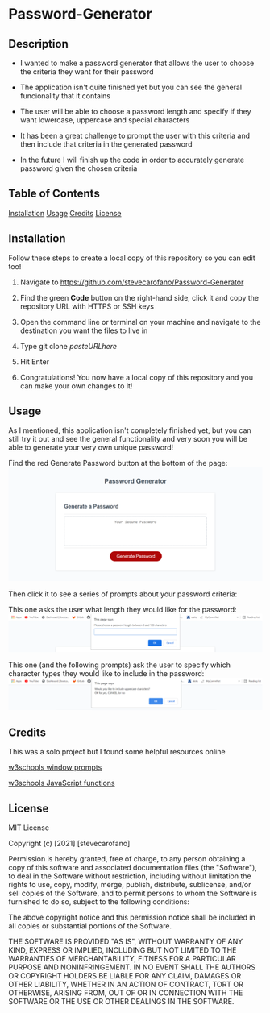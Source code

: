 # Password-Generator

## Description

* I wanted to make a password generator that allows the user to choose the criteria they want for their password

* The application isn't quite finished yet but you can see the general funcionality that it contains

* The user will be able to choose a password length and specify if they want lowercase, uppercase and special characters

* It has been a great challenge to prompt the user with this criteria and then include that criteria in the generated password

* In the future I will finish up the code in order to accurately generate password given the chosen criteria

## Table of Contents
[Installation](#installation)
[Usage](#usage)
[Credits](#credits)
[License](#license)

## Installation

Follow these steps to create a local copy of this repository so you can edit too!
1. Navigate to https://github.com/stevecarofano/Password-Generator
    
2. Find the green **Code** button on the right-hand side, click it and copy the repository URL with HTTPS or SSH keys
    
3. Open the command line or terminal on your machine and navigate to the destination you want the files to live in
    
4. Type git clone _pasteURLhere_
    
5. Hit Enter
    
6. Congratulations! You now have a local copy of this repository and you can make your own changes to it!

## Usage

As I mentioned, this application isn't completely finished yet, but you can still try it out and see the general functionality
and very soon you will be able to generate your very own unique password!

Find the red Generate Password button at the bottom of the page:
    ![passGen](Assets/pass-gen.png)
    
Then click it to see a series of prompts about your password criteria:

This one asks the user what length they would like for the password:
    ![passLength](Assets/pass-gen-length.png)

This one (and the following prompts) ask the user to specify which character types they would like to include in the password:
    ![passCriteria](Assets/pass-gen-criteria.png)
    

## Credits
This was a solo project but I found some helpful resources online

[w3schools window prompts](https://www.w3schools.com/jsref/met_win_prompt.asp)

[w3schools JavaScript functions](https://www.w3schools.com/js/js_functions.asp)

## License 

MIT License

Copyright (c) [2021] [stevecarofano]

Permission is hereby granted, free of charge, to any person obtaining a copy
of this software and associated documentation files (the "Software"), to deal
in the Software without restriction, including without limitation the rights
to use, copy, modify, merge, publish, distribute, sublicense, and/or sell
copies of the Software, and to permit persons to whom the Software is
furnished to do so, subject to the following conditions:

The above copyright notice and this permission notice shall be included in all
copies or substantial portions of the Software.

THE SOFTWARE IS PROVIDED "AS IS", WITHOUT WARRANTY OF ANY KIND, EXPRESS OR
IMPLIED, INCLUDING BUT NOT LIMITED TO THE WARRANTIES OF MERCHANTABILITY,
FITNESS FOR A PARTICULAR PURPOSE AND NONINFRINGEMENT. IN NO EVENT SHALL THE
AUTHORS OR COPYRIGHT HOLDERS BE LIABLE FOR ANY CLAIM, DAMAGES OR OTHER
LIABILITY, WHETHER IN AN ACTION OF CONTRACT, TORT OR OTHERWISE, ARISING FROM,
OUT OF OR IN CONNECTION WITH THE SOFTWARE OR THE USE OR OTHER DEALINGS IN THE
SOFTWARE.

